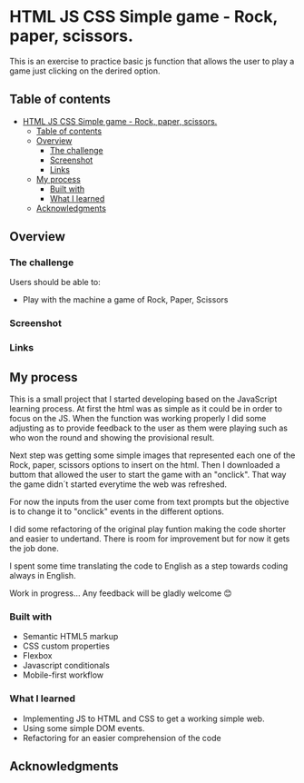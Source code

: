 # HTML JS CSS Simple game - Rock, paper, scissors.

This is an exercise to practice basic js function that allows the user to play a game just clicking on the derired option.

## Table of contents

- [HTML JS CSS Simple game - Rock, paper, scissors.](#html-js-css-simple-game---rock-paper-scissors)
  - [Table of contents](#table-of-contents)
  - [Overview](#overview)
    - [The challenge](#the-challenge)
    - [Screenshot](#screenshot)
    - [Links](#links)
  - [My process](#my-process)
    - [Built with](#built-with)
    - [What I learned](#what-i-learned)
  - [Acknowledgments](#acknowledgments)



## Overview

### The challenge

Users should be able to:

- Play with the machine a game of Rock, Paper, Scissors

### Screenshot



### Links



## My process
This is a small project that I started developing based on the JavaScript learning process. At first the html was as simple as it could be in order to focus on the JS. When the function was working properly I did some adjusting as to provide feedback to the user as them were playing such as who won the round and showing the provisional result.

Next step was getting some simple images that represented each one of the Rock, paper, scissors options to insert on the html. Then I downloaded a buttom that allowed the user to start the game with an "onclick". That way the game didn´t started everytime the web was refreshed. 

For now the inputs from the user come from text prompts but the objective is to change it to "onclick" events in the different options.

I did some refactoring of the original play funtion making the code shorter and easier to undertand. There is room for improvement but for now it gets the job done. 

I spent some time translating the code to English as a step towards coding always in English.

Work in progress... Any feedback will be gladly welcome 😊

### Built with

- Semantic HTML5 markup
- CSS custom properties
- Flexbox
- Javascript conditionals
- Mobile-first workflow

### What I learned

- Implementing JS to HTML and CSS to get a working simple web.
- Using some simple DOM events.
- Refactoring for an easier comprehension of the code
  
## Acknowledgments

